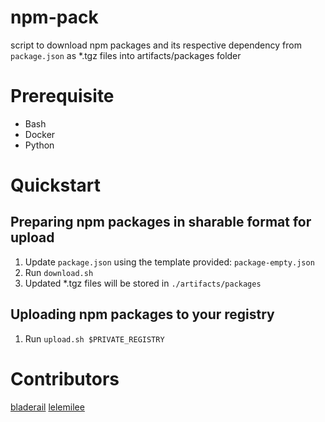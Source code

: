 # npm-pack

script to download npm packages and its respective dependency from `package.json` as \*.tgz files into artifacts/packages folder

# Prerequisite

- Bash
- Docker
- Python

# Quickstart

## Preparing npm packages in sharable format for upload

1. Update `package.json` using the template provided: `package-empty.json`
2. Run `download.sh`
3. Updated \*.tgz files will be stored in `./artifacts/packages`

## Uploading npm packages to your registry

1. Run `upload.sh $PRIVATE_REGISTRY`

# Contributors

[bladerail](https://github.com/bladerail)
[lelemilee](https://github.com/lelemilee)
